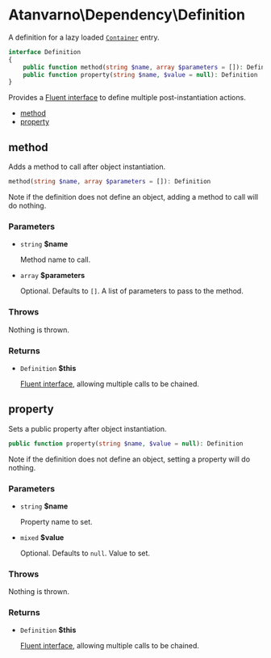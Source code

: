 # Atanvarno\Dependency\Definition
A definition for a lazy loaded [`Container`](Container.md) entry.
```php
interface Definition
{
    public function method(string $name, array $parameters = []): Definition
    public function property(string $name, $value = null): Definition
}
```
Provides a [Fluent interface](https://en.wikipedia.org/wiki/Fluent_interface) 
to define multiple post-instantiation actions.

* [method](#method)
* [property](#property)

## method
Adds a method to call after object instantiation.
```php
method(string $name, array $parameters = []): Definition
```

Note if the definition does not define an object, adding a method to call 
will do nothing.

### Parameters
* `string` **$name**

  Method name to call.

* `array` **$parameters**

  Optional. Defaults to `[]`. A list of parameters to pass to the method.

### Throws
Nothing is thrown.

### Returns
* `Definition` **$this**

  [Fluent interface](https://en.wikipedia.org/wiki/Fluent_interface), allowing 
  multiple calls to be chained.

## property
Sets a public property after object instantiation.
```php
public function property(string $name, $value = null): Definition
```
Note if the definition does not define an object, setting a property will do 
nothing.

### Parameters
* `string` **$name**

  Property name to set.

* `mixed` **$value**

  Optional. Defaults to `null`. Value to set.

### Throws
Nothing is thrown.

### Returns
* `Definition` **$this**

  [Fluent interface](https://en.wikipedia.org/wiki/Fluent_interface), allowing 
  multiple calls to be chained.
